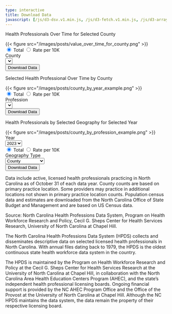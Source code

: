 ```yaml
---
type: interactive
title: Download Data
javascript: [/js/d3-dsv.v1.min.js, /js/d3-fetch.v1.min.js, /js/d3-array.v2.min.js, main.js]
---
```

<div class="box">
<p class="subtitle">Health Professionals Over Time for Selected County</p>
{{< figure src="/images/posts/value_over_time_for_county.png" >}}
<form id="downloadForm1">
<div class="field">
  <div class="control">
    <label class="radio">
      <input type="radio" name="rateOrTotal1" value="total" checked>
      Total
    </label>
    <label class="radio">
      <input type="radio" name="rateOrTotal1" value="providerRate">
      Rate per 10K
    </label>
  </div>
</div>
<div class="field">
  <label class="label">County</label>
  <div class="control">
    <div class="select">
      <select id="county-select">
      </select>
    </div>
  </div>
</div>
<div class="field">
  <div class="control">
    <button class="button is-info" type="submit">Download Data</button>
  </div>
</div>
</form>

</div>

<div class="box">
<p class="subtitle">Selected Health Professional Over Time by County</p>
{{< figure src="/images/posts/county_by_year_example.png" >}}
<form id="downloadForm2">
<div class="field">
  <div class="control">
    <label class="radio">
      <input type="radio" name="rateOrTotal2" value="total" checked>
      Total
    </label>
    <label class="radio">
      <input type="radio" name="rateOrTotal2" value="providerRate">
      Rate per 10K
    </label>
  </div>
</div>
<div class="field">
  <label class="label">Profession</label>
  <div class="control">
    <div class="select">
      <select id="profession-select">
      </select>
    </div>
  </div>
</div>
<div class="field">
  <div class="control">
    <button class="button is-info" type="submit">Download Data</button>
  </div>
</div>
</form>

</div>

<div class="box">
<p class="subtitle">Health Professionals by Selected Geography for Selected Year</p>
{{< figure src="/images/posts/county_by_profession_example.png" >}}
<form id="downloadForm3">
<div class="field">
  <label class="label">Year</label>
  <div class="control">
    <div class="select">
      <select id="year-select">
<option>2023</option><option>2022</option><option>2021</option><option>2020</option><option>2019</option><option>2018</option><option>2017</option><option>2016</option><option>2015</option><option>2014</option><option>2013</option><option>2012</option><option>2011</option><option>2010</option><option>2009</option><option>2008</option><option>2007</option><option>2006</option><option>2005</option><option>2004</option><option>2003</option><option>2002</option><option>2001</option><option>2000</option>      </select>
    </div>
  </div>
</div>

<div class="field">
  <div class="control">
    <label class="radio">
      <input type="radio" name="rateOrTotal3" value="total" checked>
      Total
    </label>
    <label class="radio">
      <input type="radio" name="rateOrTotal3" value="providerRate">
      Rate per 10K
    </label>
  </div>
</div>
<div class="field">
  <label class="label">Geography Type</label>
  <div class="control">
    <div class="select">
      <select id="region-select">
      <option value="county">County</option><option value="ahec">AHEC</option><option value="medicaid">Medicaid Region</option>
      </select>
    </div>
  </div>
</div>
<div class="field">
  <div class="control">
    <button class="button is-info" type="submit">Download Data</button>
  </div>
</div>
</form>

</div>

Data include active, licensed health professionals practicing in North Carolina as of October 31 of each data year. County counts are based on primary practice location. Some providers may practice in additional locations not shown in primary practice location counts. Population census data and estimates are downloaded from the North Carolina Office of State Budget and Management and are based on US Census data.

Source: North Carolina Health Professions Data System, Program on Health Workforce Research and Policy, Cecil G. Sheps Center for Health Services Research, University of North Carolina at Chapel Hill.

The North Carolina Health Professions Data System (HPDS) collects and disseminates descriptive data on selected licensed health professionals in North Carolina. With annual files dating back to 1979, the HPDS is the oldest continuous state health workforce data system in the country.

The HPDS is maintained by the Program on Health Workforce Research and Policy at the Cecil G. Sheps Center for Health Services Research at the University of North Carolina at Chapel Hill, in collaboration with the North Carolina Area Health Education Centers Program (AHEC), and the state’s independent health professional licensing boards. Ongoing financial support is provided by the NC AHEC Program Office and the Office of the Provost at the University of North Carolina at Chapel Hill. Although the NC HPDS maintains the data system, the data remain the property of their respective licensing board.
